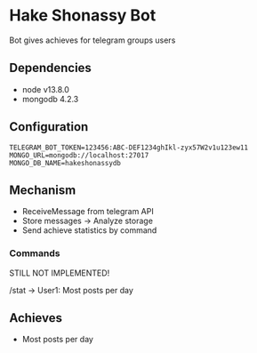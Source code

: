 # Hake Shonassy Bot

Bot gives achieves for telegram groups users

## Dependencies

- node v13.8.0
- mongodb 4.2.3

## Configuration

```env
TELEGRAM_BOT_TOKEN=123456:ABC-DEF1234ghIkl-zyx57W2v1u123ew11
MONGO_URL=mongodb://localhost:27017
MONGO_DB_NAME=hakeshonassydb
```

## Mechanism
- ReceiveMessage from telegram API
- Store messages -> Analyze storage
- Send achieve statistics by command

### Commands

STILL NOT IMPLEMENTED!

/stat ->
User1: Most posts per day

## Achieves

- Most posts per day
